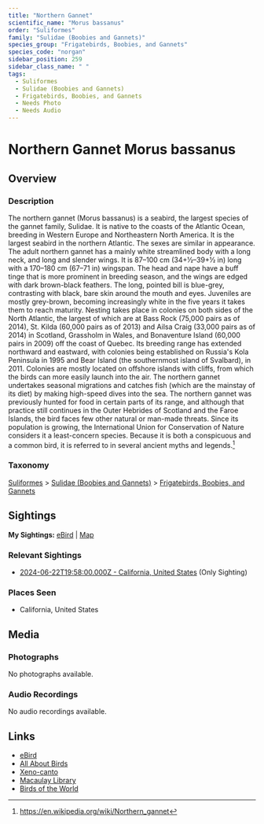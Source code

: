 ```yaml
---
title: "Northern Gannet"
scientific_name: "Morus bassanus"
order: "Suliformes"
family: "Sulidae (Boobies and Gannets)"
species_group: "Frigatebirds, Boobies, and Gannets"
species_code: "norgan"
sidebar_position: 259
sidebar_class_name: " "
tags: 
  - Suliformes
  - Sulidae (Boobies and Gannets)
  - Frigatebirds, Boobies, and Gannets
  - Needs Photo
  - Needs Audio
---
```


# Northern Gannet <span className='sci_name'>Morus bassanus</span>

## Overview

### Description
The northern gannet (Morus bassanus) is a seabird, the largest species of the gannet family, Sulidae. It is native to the coasts of the Atlantic Ocean, breeding in Western Europe and Northeastern North America. It is the largest seabird in the northern Atlantic. The sexes are similar in appearance. The adult northern gannet has a mainly white streamlined body with a long neck, and long and slender wings. It is 87–100 cm (34+1⁄2–39+1⁄2 in) long with a 170–180 cm (67–71 in) wingspan. The head and nape have a buff tinge that is more prominent in breeding season, and the wings are edged with dark brown-black feathers. The long, pointed bill is blue-grey, contrasting with black, bare skin around the mouth and eyes. Juveniles are mostly grey-brown, becoming increasingly white in the five years it takes them to reach maturity.
Nesting takes place in colonies on both sides of the North Atlantic, the largest of which are at Bass Rock (75,000 pairs as of 2014), St. Kilda (60,000 pairs as of 2013) and Ailsa Craig (33,000 pairs as of 2014) in Scotland, Grassholm in Wales, and Bonaventure Island (60,000 pairs in 2009) off the coast of Quebec. Its breeding range has extended northward and eastward, with colonies being established on Russia's Kola Peninsula in 1995 and Bear Island (the southernmost island of Svalbard), in 2011. Colonies are mostly located on offshore islands with cliffs, from which the birds can more easily launch into the air. The northern gannet undertakes seasonal migrations and catches fish (which are the mainstay of its diet) by making high-speed dives into the sea.
The northern gannet was previously hunted for food in certain parts of its range, and although that practice still continues in the Outer Hebrides of Scotland and the Faroe Islands, the bird faces few other natural or man-made threats. Since its population is growing, the International Union for Conservation of Nature considers it a least-concern species. Because it is both a conspicuous and a common bird, it is referred to in several ancient myths and legends.[^1]

[^1]: https://en.wikipedia.org/wiki/Northern_gannet

### Taxonomy
[Suliformes](/tags/suliformes) > [Sulidae (Boobies and Gannets)](/tags/sulidae-boobies-and-gannets) > [Frigatebirds, Boobies, and Gannets](/tags/frigatebirds-boobies-and-gannets)


## Sightings

**My Sightings:** [eBird](https://ebird.org/lifelist?r=world&time=life&spp=norgan) | [Map](/map?species_code=norgan)

### Relevant Sightings

* [2024-06-22T19:58:00.000Z - California, United States](https://ebird.org/checklist/S183306516) (Only Sighting)

### Places Seen

* California, United States



## Media
### Photographs
No photographs available.

### Audio Recordings
No audio recordings available.

## Links
* [eBird](https://ebird.org/species/norgan) 
* [All About Birds](https://www.allaboutbirds.org/guide/norgan) 
* [Xeno-canto](https://www.xeno-canto.org/species/morus-bassanus) 
* [Macaulay Library](https://search.macaulaylibrary.org/catalog?taxonCode=norgan&sort=rating_rank_desc)
* [Birds of the World](https://birdsoftheworld.org/bow/species/norgan)
